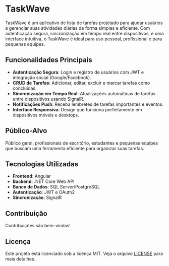 # TaskWave

TaskWave é um aplicativo de lista de tarefas projetado para ajudar usuários a gerenciar suas atividades diárias de forma simples e eficiente. Com autenticação segura, sincronização em tempo real entre dispositivos, e uma interface intuitiva, o TaskWave é ideal para uso pessoal, profissional e para pequenas equipes.

## Funcionalidades Principais

- **Autenticação Segura**: Login e registro de usuários com JWT e integração social (Google/Facebook).
- **CRUD de Tarefas**: Adicionar, editar, excluir e marcar tarefas como concluídas.
- **Sincronização em Tempo Real**: Atualizações automáticas de tarefas entre dispositivos usando SignalR.
- **Notificações Push**: Receba lembretes de tarefas importantes e eventos.
- **Interface Responsiva**: Design que funciona perfeitamente em dispositivos móveis e desktops.

## Público-Alvo

Público geral, profissionais de escritório, estudantes e pequenas equipes que buscam uma ferramenta eficiente para organizar suas tarefas.

## Tecnologias Utilizadas

- **Frontend**: Angular
- **Backend**: .NET Core Web API
- **Banco de Dados**: SQL Server/PostgreSQL
- **Autenticação**: JWT e OAuth2
- **Sincronização**: SignalR

## Contribuição

Contribuições são bem-vindas!

## Licença

Este projeto está licenciado sob a licença MIT. Veja o arquivo [LICENSE](./LICENSE) para mais detalhes.
